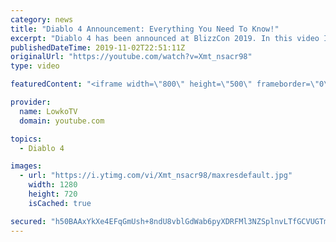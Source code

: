 ```yaml
---
category: news
title: "Diablo 4 Announcement: Everything You Need To Know!"
excerpt: "Diablo 4 has been announced at BlizzCon 2019. In this video I go over everything you need to know about this upcoming Blizzard Entertainment game."
publishedDateTime: 2019-11-02T22:51:11Z
originalUrl: "https://youtube.com/watch?v=Xmt_nsacr98"
type: video

featuredContent: "<iframe width=\"800\" height=\"500\" frameborder=\"0\" src=\"https://www.youtube.com/embed/Xmt_nsacr98\" allow=\"accelerometer; autoplay; encrypted-media; gyroscope; picture-in-picture\" allowfullscreen></iframe>"

provider:
  name: LowkoTV
  domain: youtube.com

topics:
  - Diablo 4

images:
  - url: "https://i.ytimg.com/vi/Xmt_nsacr98/maxresdefault.jpg"
    width: 1280
    height: 720
    isCached: true

secured: "h50BAAxYkXe4EFqGmUsh+8ndU8vblGdWab6pyXDRFMl3NZSplnvLTfGCVUGTm5Y2s57WyxCcd6zEWEEmH+DS2Vy9SDLtzqMW80CX44U8Tptj3zg5jjsYpahC7d5nNwpM3kvqCfpc8XhBRHtkalmcVOUfu5nSsG1+1nKcbWEyYd4ZOpf/sPMo4Oa0PllqO3PpnxYB8mcAZtorqTmKbiKyMMCZ0BfR0dX7PW02VmxpKK8lvLE4Tl4j5lCEKHTvoTYqdowPH+aRDE4dNpPUNIF6bj/PqFJKX4/PpROyK5Q65i+BCE277jPpTBv2fE9LKWvBpCUgKtUKqUwoddB2wbz6CKvqrREfRLMfgl/lPRK5XuDiUjzsqn9SKUGpamvkiraqhuWB1/xtnKD13ObKfk+O6hitb3091s1xfZG1f7jTc+SXNNJ24tyrTTXylCAcEmaY;Jh8Iu8y+a0CFBMN7IYPjRg=="
---
```


